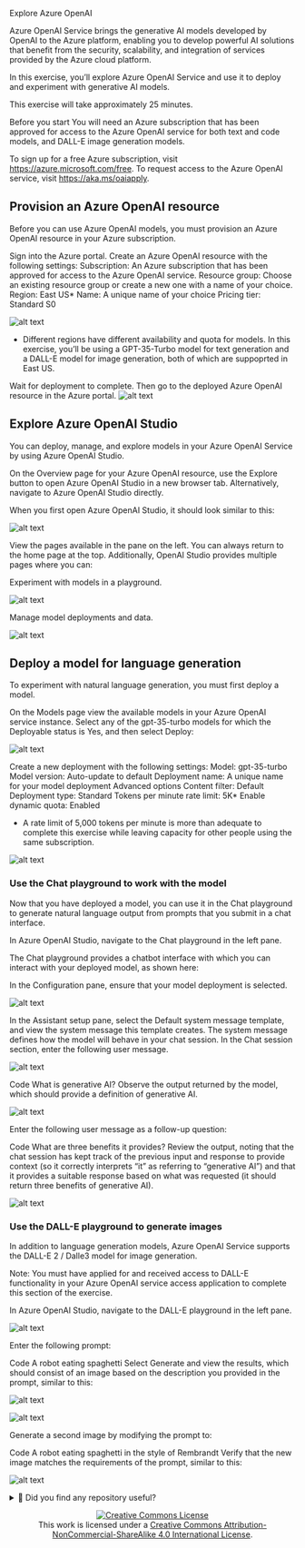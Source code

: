 Explore Azure OpenAI

Azure OpenAI Service brings the generative AI models developed by OpenAI to the Azure platform, enabling you to develop powerful AI solutions that benefit from the security, scalability, and integration of services provided by the Azure cloud platform.

In this exercise, you’ll explore Azure OpenAI Service and use it to deploy and experiment with generative AI models.

This exercise will take approximately 25 minutes.

Before you start
You will need an Azure subscription that has been approved for access to the Azure OpenAI service for both text and code models, and DALL-E image generation models.

To sign up for a free Azure subscription, visit https://azure.microsoft.com/free.
To request access to the Azure OpenAI service, visit https://aka.ms/oaiapply.



## Provision an Azure OpenAI resource
Before you can use Azure OpenAI models, you must provision an Azure OpenAI resource in your Azure subscription.

Sign into the Azure portal.
Create an Azure OpenAI resource with the following settings:
Subscription: An Azure subscription that has been approved for access to the Azure OpenAI service.
Resource group: Choose an existing resource group or create a new one with a name of your choice.
Region: East US*
Name: A unique name of your choice
Pricing tier: Standard S0

![alt text](image-43.png)

* Different regions have different availability and quota for models. In this exercise, you’ll be using a GPT-35-Turbo model for text generation and a DALL-E model for image generation, both of which are suppoprted in East US.

Wait for deployment to complete. Then go to the deployed Azure OpenAI resource in the Azure portal.
![alt text](image-44.png)


## Explore Azure OpenAI Studio
You can deploy, manage, and explore models in your Azure OpenAI Service by using Azure OpenAI Studio.

On the Overview page for your Azure OpenAI resource, use the Explore button to open Azure OpenAI Studio in a new browser tab. Alternatively, navigate to Azure OpenAI Studio directly.

When you first open Azure OpenAI Studio, it should look similar to this:

![alt text](image-45.png)

View the pages available in the pane on the left. You can always return to the home page at the top. Additionally, OpenAI Studio provides multiple pages where you can:

Experiment with models in a playground.

![alt text](image-46.png)

Manage model deployments and data.

![alt text](image-47.png)



## Deploy a model for language generation
To experiment with natural language generation, you must first deploy a model.

On the Models page view the available models in your Azure OpenAI service instance.
Select any of the gpt-35-turbo models for which the Deployable status is Yes, and then select Deploy:

![alt text](image-48.png)




Create a new deployment with the following settings:
Model: gpt-35-turbo
Model version: Auto-update to default
Deployment name: A unique name for your model deployment
Advanced options
Content filter: Default
Deployment type: Standard
Tokens per minute rate limit: 5K*
Enable dynamic quota: Enabled
* A rate limit of 5,000 tokens per minute is more than adequate to complete this exercise while leaving capacity for other people using the same subscription.


![alt text](image-49.png)



### Use the Chat playground to work with the model

Now that you have deployed a model, you can use it in the Chat playground to generate natural language output from prompts that you submit in a chat interface.

In Azure OpenAI Studio, navigate to the Chat playground in the left pane.

The Chat playground provides a chatbot interface with which you can interact with your deployed model, as shown here:

In the Configuration pane, ensure that your model deployment is selected.

![alt text](image-50.png)


In the Assistant setup pane, select the Default system message template, and view the system message this template creates. The system message defines how the model will behave in your chat session.
In the Chat session section, enter the following user message.


![alt text](image-51.png)


Code
What is generative AI?
Observe the output returned by the model, which should provide a definition of generative AI.

![alt text](image-52.png)


Enter the following user message as a follow-up question:

Code
What are three benefits it provides?
Review the output, noting that the chat session has kept track of the previous input and response to provide context (so it correctly interprets “it” as referring to “generative AI”) and that it provides a suitable response based on what was requested (it should return three benefits of generative AI).

![alt text](image-53.png)




### Use the DALL-E playground to generate images
In addition to language generation models, Azure OpenAI Service supports the DALL-E 2 / Dalle3 model for image generation.

Note: You must have applied for and received access to DALL-E functionality in your Azure OpenAI service access application to complete this section of the exercise.

In Azure OpenAI Studio, navigate to the DALL-E playground in the left pane.

![alt text](image-54.png)


Enter the following prompt:

Code
 A robot eating spaghetti
Select Generate and view the results, which should consist of an image based on the description you provided in the prompt, similar to this:

![alt text](image-55.png)

![alt text](image-56.png)


Generate a second image by modifying the prompt to:

Code
 A robot eating spaghetti in the style of Rembrandt
Verify that the new image matches the requirements of the prompt, similar to this:

![alt text](image-57.png)


<details>
  <summary>🌟 Did you find any repository useful?</summary>
  If any project has been helpful to you, consider giving it a ⭐ star in the repository and follow my GitHub account to stay tuned for future updates! 🚀

  In addition, I am always open to suggestions, recommendations or collaborations. Feel free to [get in touch](https://www.linkedin.com/in/vazquez-galan-jose-emmanuel-664968221) if you have any questions or ideas for improving this project. I'm excited for your feedback and contributions.

  Thank you for your interest and support! 😊
</details>




<p align="center">
<a rel="license" href="http://creativecommons.org/licenses/by-nc-sa/4.0/"><img alt="Creative Commons License" style="border-width:0" src="https://i.creativecommons.org/l/by-nc-sa/4.0/88x31.png" /></a><br />This work is licensed under a <a rel="license" href="http://creativecommons.org/licenses/by-nc-sa/4.0/">Creative Commons Attribution-NonCommercial-ShareAlike 4.0 International License</a>.
</p>
